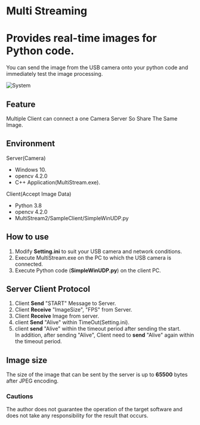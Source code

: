 
# Multi Streaming

# Provides real-time images for Python code.
You can send the image from the USB camera onto your python code and immediately test the image processing.

![System](https://user-images.githubusercontent.com/73897538/144244336-7216f988-45d1-44b6-b7e9-572a11e31c5e.jpg)

## Feature
 Multiple Client can connect a one Camera Server So Share The Same Image.
## Environment
Server(Camera)
- Windows 10.
- opencv 4.2.0
- C++ Application(MultiStream.exe).

Client(Accept Image Data)
- Python 3.8
- opencv 4.2.0
- MultiStream2/SampleClient/SimpleWinUDP.py

## How to use
1. Modify **Setting.ini** to suit your USB camera and network conditions.
2. Execute MultiStream.exe on the PC to which the USB camera is connected.
3. Execute Python code (**SimpleWinUDP.py**) on the client PC.

## Server Client Protocol
1. Client **Send**  "START" Message to Server.
2. Client **Receive**  "ImageSize", "FPS" from Server.
3. Client **Receive** Image from server.
4. client **Send** "Alive" within TimeOut(Setting.ini).
5. client **send**  "Alive" within the timeout period after sending the start.\
In addition, after sending "Alive", Client need to **send** "Alive" again within the timeout period.

## Image size
The size of the image that can be sent by the server is up to **65500** bytes after JPEG encoding.

### Cautions
The author does not guarantee the operation of the target software and does not take any responsibility for the result that occurs.
